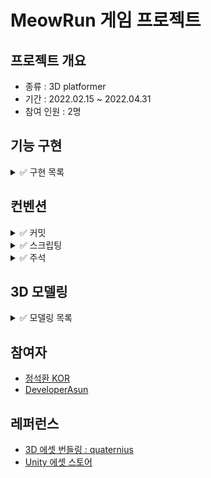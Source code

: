 # MeowRun 게임 프로젝트
## 프로젝트 개요
- 종류 : 3D platformer
- 기간 : 2022.02.15 ~ 2022.04.31
- 참여 인원 : 2명

## 기능 구현
<details>
<summary>✅ 구현 목록</summary>

1. 플레이어 애니메이션
1. 플레이어 움직임
1. 맵 디자인
1. 타이틀 씬
</details>

## 컨벤션
<details>
<summary>✅ 커밋</summary>

1. feat : 기능 개발 및 추가
1. bug : 버그 수정
1. docs : 리드미 등 문서 작성
1. chore : 에셋 업로드, 세팅, 메타 파일 등 그 외 파일 수정
1. refactor : 기존 코드 개선
</details>

<details>
<summary>✅ 스크립팅</summary>

1. content here
1. content here
1. content here
</details>

<details>
<summary>✅ 주석</summary>

1. content here
1. content here
1. content here
</details>

## 3D 모델링
<details>
<summary>✅ 모델링 목록</summary>

1. content here
1. content here
1. content here
</details>

## 참여자
- [정석환 KOR](https://github.com/jshhhhh)
- [DeveloperAsun](https://github.com/developerasun)

## 레퍼런스 
- [3D 에셋 번들링 : quaternius](https://www.patreon.com/quaternius)
- [Unity 에셋 스토어](https://assetstore.unity.com/)
